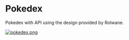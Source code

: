 # Pokedex
Pokedex with API using the design provided by Rolwane.

[![pokedex.png](https://i.postimg.cc/3RmPGVNB/pokedex.png)](https://postimg.cc/phVGb0Dh)
